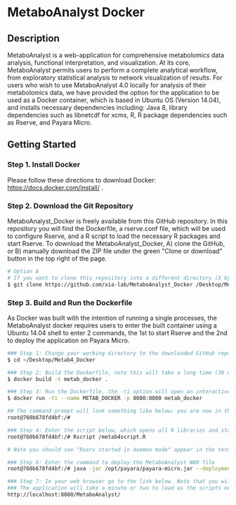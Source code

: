 # MetaboAnalyst Docker

## Description 

MetaboAnalyst is a web-application for comprehensive metabolomics data analysis, functional interpretation, and visualization. At its core, MetaboAnalyst permits users to perform a complete analytical workflow, from exploratory statistical analysis to network visualization of results. For users who wish to use MetaboAnalyst 4.0 locally for analysis of  their metabolomics data, we have provided the option for the application to be used as a Docker container, which is based in Ubuntu OS (Version 14.04), and installs necessary dependencies including: Java 8, library dependencies such as libnetcdf for xcms, R, R package dependencies such as Rserve, and Payara Micro.

## Getting Started

### Step 1. Install Docker

Please follow these directions to download Docker: https://docs.docker.com/install/ .

### Step 2. Download the Git Repository

MetaboAnalyst_Docker is freely available from this GitHub repository. In this repository you will find the Dockerfile, a rserve.conf file, which will be used to configure Rserve, and a R script to load the necessary R packages and start Rserve. To download the MetaboAnalyst_Docker, A) clone the GitHub, or B) manually download the ZIP file under the green "Clone or download" button in the top right of the page.

```bash
# Option A
# If you want to clone this repository into a different directory (X by default), specify it as the next command-line option, leaving a space between the link and your directory
$ git clone https://github.com/xia-lab/MetaboAnalyst_Docker /Desktop/Metab4_Docker

```

### Step 3. Build and Run the Dockerfile

As Docker was built with the intention of running a single processes, the MetaboAnalyst docker requires users to enter the built container using a Ubuntu 14.04 shell to enter 2 commands, the 1st to start Rserve and the 2nd to deploy the application on Payara Micro.

```bash
### Step 1: Change your working directory to the downloaded GitHub repository
$ cd ~/Desktop/Metab4_Docker

### Step 2: Build the Dockerfile, note this will take a long time (30 mins / 1 hour) as several packages need to be installed
$ docker build -t metab_docker .

### Step 3: Run the Dockerfile, the -ti option will open an interactive Ubuntu terminal into the created container and presents a command prompt
$ docker run -ti --name METAB_DOCKER -p 8080:8080 metab_docker

## The command prompt will look something like below; you are now in the shell
root@760b678fd4bf:/# 

### Step 4: Enter the script below, which opens all R libraries and starts the Rserve in daemon mode
root@760b678fd4bf:/# Rscript /metab4script.R 

# Note you should see "Rserv started in daemon mode" appear in the terminal.

### Step 6: Enter the command to deploy the MetaboAnalyst WAR file
root@760b678fd4bf:/# java -jar /opt/payara/payara-micro.jar --deploymentDir /opt/payara/deployments

### Step 7: In your web browser go to the link below. Note that you will have to change the MetaboAnalyst version in the link based on the WAR file 
### The application will take a minute or two to load as the scripts need to be compiled
http://localhost:8080/MetaboAnalyst/

```
